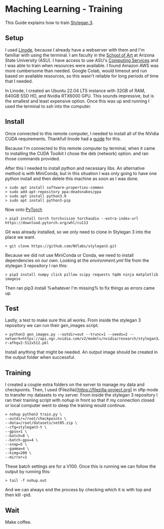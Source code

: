 # Maching Learning - Training

This Guide explains how to train [Stylegan 3](https://github.com/NVlabs/stylegan3).

## Setup

I used [Linode](https://www.linode.com), because I already have a webserver with them and I'm familiar with using the terminal. I am faculty in the [School of Art](https://art.asu.edu) at Arizona State University (ASU). I have access to use ASU's [Computing Services](https://cores.research.asu.edu/research-computing/about) and I was able to train when resources were available. I found Amazon AWS was more cumbersome than needed. Google Colab, would timeout and run based on available resources, so this wasn't reliable for long periods of time that I needed.

In Linode, I created an Ubuntu 22.04 LTS instance with 32GB of RAM, 640GB SSD HD, and Nvidia RTX6000 GPU. This sounds impressive, but is the smallest and least expensive option. Once this was up and running I used the terminal to ssh into the computer.

## Install

Once connected to this remote computer, I needed to install all of the NVidia CUDA requirements. Thankfull linode had a [guide](https://www.linode.com/docs/products/compute/gpu/guides/install-nvidia-cuda/) for this.

Because I'm connected to this remote computer by terminal, when it came to installing the CUDA Toolkit I chose the deb (network) option. and ran those commands provided.

After this I needed to install python and necessary libs. An alternative method is with MiniConda, but in this situation I was only going to have one python install and then delete this machine as soon as I was done.
```
> sudo apt install software-properties-common
> sudo add-apt-repository ppa:deadsnakes/ppa
> sudo apt install python3.9
> sudo apt install python3-pip
```

Now onto [PyTorch](https://pytorch.org/get-started/locally/)
```
> pip3 install torch torchvision torchaudio --extra-index-url https://download.pytorch.org/whl/cu113
```

Git was already installed, so we only need to clone in Stylegan 3 into the place we want.
```
> git clone https://github.com/NVlabs/stylegan3.git
```

Because we did not use MiniConda or Conda, we need to install dependencies on our own. Looking at the _environment.yml_ file from the stylegan 3 repository I ran this:
```
> pip3 install numpy click pillow scipy requests tqdm ninja matplotlib imageio
```
Then ran pip3 install %whatever I'm missing% to fix things as errors came up.

## Test

Lastly, a test to make sure this all works. From inside the stylegan 3 repository we can run their gen_images script.
```
> python3 gen_images.py --outdir=out --trunc=1 --seeds=2 --network=https://api.ngc.nvidia.com/v2/models/nvidia/research/stylegan3/versions/1/files/stylegan3-r-afhqv2-512x512.pkl
```

Install anything that might be needed. An output image should be created in the output folder when successful.

## Training

I created a couple extra folders on the server to manage my data and checkpoints. Then, I used (Filezilla)[https://filezilla-project.org] in sftp mode to transfer my datasets to my server. From inside the stylegan 3 repository I ran their training script with _nohup_ in front so that if my connection closed or local computer went to sleep the training would continue.
```
> nohup python3 train.py \
--outdir=/root/checkpoints \
--data=/root/datasets/set05.zip \
--cfg=stylegan3-t \
--gpus=1 \
--batch=8 \
--batch-gpu=4 \
--snap=5 \
--gamma=4 \
--kimg=200 \
--mirror=1
```

These batch settings are for a V100. Once this is running we can follow the output by running this:
```
> tail -f nohup.out
```
And we can always end the process by checking which it is with top and then kill -pid.

## Wait

Make coffee.

